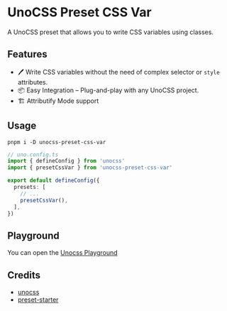 # UnoCSS Preset CSS Var

A UnoCSS preset that allows you to write CSS variables using classes.

## Features

- 🖊️ Write CSS variables without the need of complex selector or `style` attributes.
- 📦 Easy Integration – Plug-and-play with any UnoCSS project.
- 🏗️ Attributify Mode support

## Usage
```shell
pnpm i -D unocss-preset-css-var
```

```ts
// uno.config.ts
import { defineConfig } from 'unocss'
import { presetCssVar } from 'unocss-preset-css-var'

export default defineConfig({
  presets: [
    // ...
    presetCssVar(),
  ],
})
```

## Playground

You can open the [Unocss Playground](https://unocss.dev/play/#html=DwEwlgbgBAxgNgQwM5ILwCIIIE4C4YD2cBeADmAHYDWUARgOYC0AJIcdnU1to2yegD4AUFCgAJAKYArAIRDgAenAQBQA&config=JYWwDg9gTgLgBAbzgEwKYDNgDtUGEJaYDmANHGFKgM6owCqWEZF1tAgjDFMAEYCuMYOgCecAL5x0UCCDgByPowDGVKnIBQoSLETlKNGLlUA1AIZRxk6bIXLVAWhYH7KqvYBu5jetQAPbfBo6KZ8ADaBGNh4BMQAFAjqcHqsMFQAXHAA2k60DBCxAJTM%2BrRGVGZQhcUpHFy8AkLChQC66mIFQA&css=PQKgBA6gTglgLgUzAYwK4Gc4HsC2YDCAyoWABYJQIA0YAhgHYAmYcUD6AZllDhWOqgAOg7nAB0YAGLcwCAB60cggDYIAXGBDAAUKDBi0mXGADe2sGC704AWgDuCGAHNScDQFYADJ4Dc5sAACtMLKAJ5gggCMLPK2ABR2pPBIcsoAlH4WAEa0yADWTlBYqEw2yFjK3Bpw5LxxAOTllVDoYpSMYgAs3vUZ2gC%2BmsBAA&options=N4IgLgTghgdgzgMwPYQLYAkyoDYgFwJTZwCmAvkA)

## Credits

- [unocss](https://github.com/unocss/unocss)
- [preset-starter](https://github.com/unocss-community/unocss-preset-starter)
